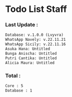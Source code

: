 # Todo List Staff

### Last Update :

```txt
Database: v.1.0.0 (Lvyvra)
WhatsApp Navely: v.22.11.21
WhatsApp Sicily: v.22.11.16
Asuka Hana: Untitled
Bunga Anischa: Untitled
Putri Cantika: Untitled
Alicia Maura: Untitled
```

### Total :

```txt
Core : 5
Database : 1
```
